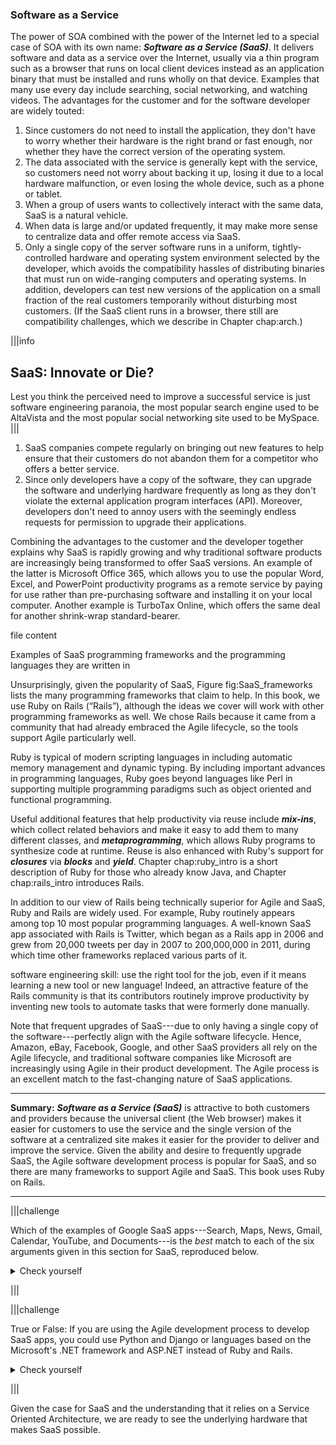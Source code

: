 ###  Software as a Service


The power of SOA combined with the power of the Internet led to a special case of SOA with its own name: _**Software as a Service (SaaS)**_. It delivers software and data as a service over the Internet, usually via a thin program such as a browser that runs on local client devices instead as an application binary that must be installed and runs wholly on that device.  Examples that many use every day include searching, social networking, and watching videos. The advantages for the customer and for the software developer are widely touted:



1.  Since customers do not need to install the application, they don't have to worry whether their hardware is the right brand or fast enough, nor whether they have the correct version of the operating system.
1.  The data associated with the service is generally kept with the service, so customers need not worry about backing it up, losing it due to a local hardware malfunction, or even losing the whole device, such as a phone or tablet.
1.  When a group of users wants to collectively interact with the same data, SaaS is a natural vehicle.
1.  When data is large and/or updated frequently, it may make more sense to centralize data and offer remote access via SaaS.
1.  Only a single copy of the server software runs in a uniform, tightly-controlled hardware and operating system environment selected by the developer, which avoids the compatibility hassles of distributing binaries that must run on wide-ranging computers and operating systems. In addition, developers can test new versions of the application on a small fraction of the real customers temporarily without disturbing most customers. (If the SaaS client runs in a browser, there still are compatibility challenges, which we describe in Chapter chap:arch.) 

|||info
## SaaS: Innovate or Die?
Lest you think the perceived need to improve a successful service is just software engineering paranoia, the most popular search engine used to be AltaVista and the most popular social networking site used to be MySpace.
|||


1.  SaaS companies compete regularly on bringing out new features to help ensure that their customers do not abandon them for a competitor who offers a better service.
1.  Since only developers have a copy of the software, they can upgrade the software and underlying hardware frequently as long as they don't violate the external application program interfaces (API). Moreover, developers don't need to annoy users with the seemingly endless requests for permission to upgrade their applications.

Combining the advantages to the customer and the developer together explains why SaaS is rapidly growing and why traditional software products are increasingly being transformed to offer SaaS versions. An example of the latter is Microsoft Office 365, which allows you to use the popular Word, Excel, and PowerPoint productivity programs as a remote service by paying for use rather than pre-purchasing software and installing it on your local computer. Another example is TurboTax Online, which offers the same deal for another shrink-wrap standard-bearer.

file content

 Examples of SaaS programming frameworks and the programming languages they are written in


Unsurprisingly, given the popularity of SaaS, Figure fig:SaaS_frameworks lists the many programming frameworks that claim to help.   In this book, we use Ruby on Rails (“Rails”), although the ideas we cover will work with other programming frameworks as well. We chose Rails because it came from a community that had already embraced the Agile lifecycle, so the tools support Agile particularly well.

Ruby is typical of modern scripting languages in including automatic memory management and dynamic typing. By including important advances in programming languages, Ruby goes beyond languages like Perl in supporting multiple programming paradigms such as object oriented and functional programming.


Useful additional features that help productivity via reuse include _**mix-ins**_, which collect related behaviors and make it easy to add them to many different classes, and _**metaprogramming**_, which allows Ruby programs to synthesize code at runtime. Reuse is also enhanced with Ruby's support for _**closures**_ via _**blocks**_ and _**yield**_. Chapter chap:ruby_intro is a short description of Ruby for those who already know Java, and Chapter chap:rails_intro introduces Rails.

In addition to our view of Rails being technically superior for Agile and SaaS, Ruby and Rails are widely used. For example, Ruby routinely appears among top 10 most popular programming languages. A well-known SaaS app associated with Rails is Twitter, which began as a Rails app in 2006 and grew from 20,000 tweets per day in 2007 to 200,000,000 in 2011, during which time other frameworks replaced various parts of it.

software engineering skill: use the right tool for the job, even if it means learning a new tool or new language! Indeed, an attractive feature of the Rails community is that its contributors routinely improve productivity by inventing new tools to automate tasks that were formerly done manually.

Note that frequent upgrades of SaaS---due to only having a single copy of the software---perfectly align with the Agile software lifecycle. Hence, Amazon, eBay, Facebook, Google, and other SaaS providers all rely on the Agile lifecycle, and traditional software companies like Microsoft are increasingly using Agile in their product development. The Agile process is an excellent match to the fast-changing nature of SaaS applications.


---
**Summary:** _**Software as a Service (SaaS)**_ is attractive to both customers and providers because the universal client (the Web browser) makes it easier for customers to use the service and the single version of the software at a centralized site makes it easier for the provider to deliver and improve the service. Given the ability and desire to frequently upgrade SaaS, the Agile software development process is popular for SaaS, and so there are many frameworks to support Agile and SaaS. This book uses Ruby on Rails.

---



|||challenge

Which of the  examples of Google SaaS apps---Search, Maps, News, Gmail, Calendar, YouTube, and Documents---is the *best* match to each of the six arguments given in this section for SaaS, reproduced below.
  <details><summary>Check yourself</summary>While you can argue the mappings, below is our answer. (Note that we cheated and put some apps in multiple categories)
	

1.  No user installation: Documents
1.  Can't lose data: Gmail, Calendar.
1.  Users cooperating: Documents.
1.  Large/changing datasets: Search, Maps, News, and YouTube.
1.  Software centralized in single environment: Search.
1.  No field upgrades when improve app: Documents.</details>

|||



|||challenge

  True or False: If you are using the Agile development process to develop SaaS apps, you could use Python and Django or languages based on the Microsoft's .NET framework and ASP.NET instead of Ruby and Rails.
  <details><summary>Check yourself</summary>True. Programming frameworks for Agile and SaaS include Django and ASP.NET.</details>

|||


Given the case for SaaS and the understanding that it relies on a Service Oriented Architecture, we are ready to see the underlying hardware that makes SaaS possible.
